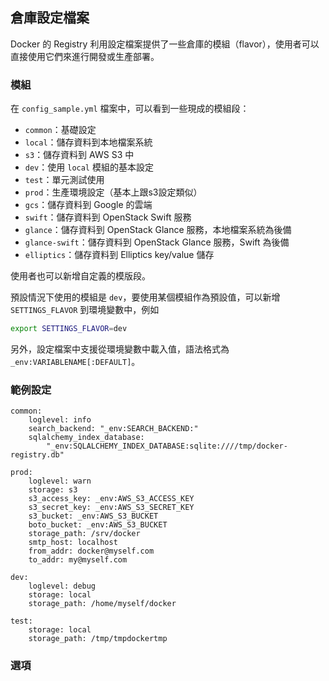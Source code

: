 ## 倉庫設定檔案
Docker 的 Registry 利用設定檔案提供了一些倉庫的模組（flavor），使用者可以直接使用它們來進行開發或生產部署。

### 模組

在 `config_sample.yml` 檔案中，可以看到一些現成的模組段：
* `common`：基礎設定
* `local`：儲存資料到本地檔案系統
* `s3`：儲存資料到 AWS S3 中
* `dev`：使用 `local` 模組的基本設定
* `test`：單元測試使用
* `prod`：生產環境設定（基本上跟s3設定類似）
* `gcs`：儲存資料到 Google 的雲端
* `swift`：儲存資料到 OpenStack Swift 服務
* `glance`：儲存資料到 OpenStack Glance 服務，本地檔案系統為後備
* `glance-swift`：儲存資料到 OpenStack Glance 服務，Swift 為後備
* `elliptics`：儲存資料到 Elliptics key/value 儲存

使用者也可以新增自定義的模版段。

預設情況下使用的模組是 `dev`，要使用某個模組作為預設值，可以新增 `SETTINGS_FLAVOR` 到環境變數中，例如
```bash
export SETTINGS_FLAVOR=dev
```

另外，設定檔案中支援從環境變數中載入值，語法格式為 `_env:VARIABLENAME[:DEFAULT]`。

### 範例設定

```
common:
    loglevel: info
    search_backend: "_env:SEARCH_BACKEND:"
    sqlalchemy_index_database:
        "_env:SQLALCHEMY_INDEX_DATABASE:sqlite:////tmp/docker-registry.db"

prod:
    loglevel: warn
    storage: s3
    s3_access_key: _env:AWS_S3_ACCESS_KEY
    s3_secret_key: _env:AWS_S3_SECRET_KEY
    s3_bucket: _env:AWS_S3_BUCKET
    boto_bucket: _env:AWS_S3_BUCKET
    storage_path: /srv/docker
    smtp_host: localhost
    from_addr: docker@myself.com
    to_addr: my@myself.com

dev:
    loglevel: debug
    storage: local
    storage_path: /home/myself/docker

test:
    storage: local
    storage_path: /tmp/tmpdockertmp
```

### 選項
